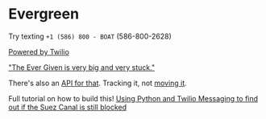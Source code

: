 # Evergreen

Try texting `+1 (586) 800 - BOAT` (586-800-2628)

[Powered by Twilio](https://twilio.com/try-twilio)

["The Ever Given is very big and very stuck."](https://www.theatlantic.com/technology/archive/2021/03/were-going-to-need-a-smaller-boat/618414/)

There's also an [API for that](https://www.marinetraffic.com/). Tracking it, not [moving it](https://twitter.com/kelleyrobinson/status/1375172382076375048).

Full tutorial on how to build this! [Using Python and Twilio Messaging to find out if the Suez Canal is still blocked](https://www.twilio.com/blog/using-python-and-twilio-messaging-to-find-out-if-the-suez-canal-is-still-stuck)
